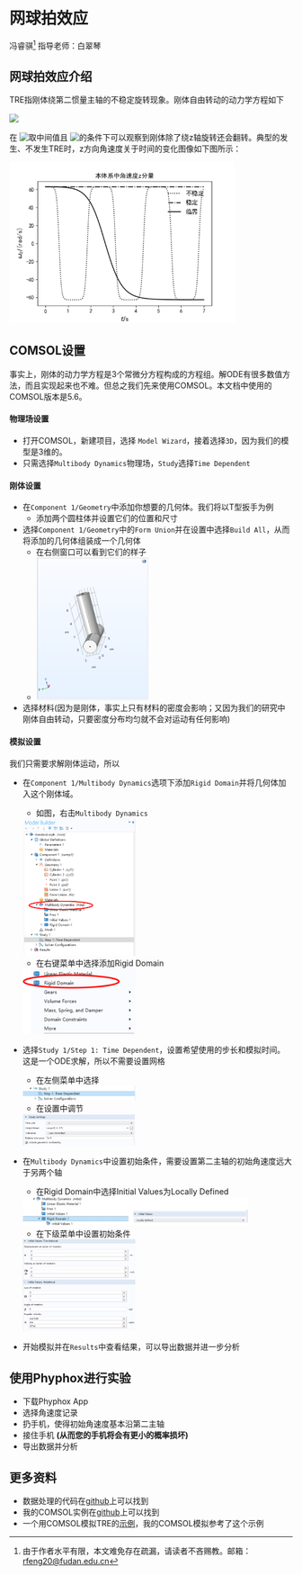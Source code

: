 # 网球拍效应
冯睿骐[^1]
指导老师：白翠琴
## 网球拍效应介绍
TRE指刚体绕第二惯量主轴的不稳定旋转现象。刚体自由转动的动力学方程如下

<!-- $\begin{matrix}&{\dot{\mathrm{\Omega}}}_x=\frac{I_{yy}-I_{zz}}{I_{xx}}\mathrm{\Omega}_y\mathrm{\Omega}_z\\&{\dot{\mathrm{\Omega}}}_y=\frac{I_{zz}-I_{xx}}{I_{yy}}\mathrm{\Omega}_z\mathrm{\Omega}_x\\&{\dot{\mathrm{\Omega}}}_z=\frac{I_{xx}-I_{yy}}{I_{zz}}\mathrm{\Omega}_x\mathrm{\Omega}_y\\\end{matrix}$ --> <img style="transform: translateY(0.1em); background: white;" src="https://render.githubusercontent.com/render/math?math=%5Cbegin%7Bmatrix%7D%26%7B%5Cdot%7B%5Cmathrm%7B%5COmega%7D%7D%7D_x%3D%5Cfrac%7BI_%7Byy%7D-I_%7Bzz%7D%7D%7BI_%7Bxx%7D%7D%5Cmathrm%7B%5COmega%7D_y%5Cmathrm%7B%5COmega%7D_z%5C%5C%26%7B%5Cdot%7B%5Cmathrm%7B%5COmega%7D%7D%7D_y%3D%5Cfrac%7BI_%7Bzz%7D-I_%7Bxx%7D%7D%7BI_%7Byy%7D%7D%5Cmathrm%7B%5COmega%7D_z%5Cmathrm%7B%5COmega%7D_x%5C%5C%26%7B%5Cdot%7B%5Cmathrm%7B%5COmega%7D%7D%7D_z%3D%5Cfrac%7BI_%7Bxx%7D-I_%7Byy%7D%7D%7BI_%7Bzz%7D%7D%5Cmathrm%7B%5COmega%7D_x%5Cmathrm%7B%5COmega%7D_y%5C%5C%5Cend%7Bmatrix%7D">

在<!-- $I_{zz}$ --> <img style="transform: translateY(0.1em); background: white;" src="https://render.githubusercontent.com/render/math?math=I_%7Bzz%7D">取中间值且<!-- $\Omega_{0z}\gg \Omega_{0x}, \Omega_{0y}$ --> <img style="transform: translateY(0.1em); background: white;" src="https://render.githubusercontent.com/render/math?math=%5COmega_%7B0z%7D%5Cgg%20%5COmega_%7B0x%7D%2C%20%5COmega_%7B0y%7D">的条件下可以观察到刚体除了绕z轴旋转还会翻转。典型的发生、不发生TRE时，z方向角速度关于时间的变化图像如下图所示：

<img src="./images/flip-stable_modes_omega.png" width=400>

## COMSOL设置
事实上，刚体的动力学方程是3个常微分方程构成的方程组。解ODE有很多数值方法，而且实现起来也不难。但总之我们先来使用COMSOL。本文档中使用的COMSOL版本是5.6。

#### 物理场设置
- 打开COMSOL，新建项目，选择 `Model Wizard`，接着选择`3D`，因为我们的模型是3维的。
- 只需选择`Multibody Dynamics`物理场，`Study`选择`Time Dependent`

#### 刚体设置
- 在`Component 1/Geometry`中添加你想要的几何体。我们将以T型扳手为例
  - 添加两个圆柱体并设置它们的位置和尺寸
- 选择`Component 1/Geometry`中的`Form Union`并在设置中选择`Build All`，从而将添加的几何体组装成一个几何体
  - 在右侧窗口可以看到它们的样子
  - <img src="./images/geometry.png" width=200>
- 选择材料(因为是刚体，事实上只有材料的密度会影响；又因为我们的研究中刚体自由转动，只要密度分布均匀就不会对运动有任何影响)

#### 模拟设置
我们只需要求解刚体运动，所以
- 在`Component 1/Multibody Dynamics`选项下添加`Rigid Domain`并将几何体加入这个刚体域。
  - 如图，右击`Multibody Dynamics`
   <img src="./images/rigidDomain.png" width=200>

  - 在右键菜单中选择添加Rigid Domain
   <img src="./images/rigidDomain2.png" width=200>
- 选择`Study 1/Step 1: Time Dependent`，设置希望使用的步长和模拟时间。这是一个ODE求解，所以不需要设置网格
  - 在左侧菜单中选择
   <img src="./images/solver1.png" width=200>

  - 在设置中调节
   <img src="./images/solver2.png" width=200>
- 在`Multibody Dynamics`中设置初始条件，需要设置第二主轴的初始角速度远大于另两个轴
  - 在Rigid Domain中选择Initial Values为Locally Defined
  <img src="./images/initVal.png" width=400>

  - 在下级菜单中设置初始条件
  <img src="./images/initVal2.png" width=200>
- 开始模拟并在`Results`中查看结果，可以导出数据并进一步分析

## 使用Phyphox进行实验
- 下载Phyphox App
- 选择角速度记录
- 扔手机，使得初始角速度基本沿第二主轴
- 接住手机 **(从而您的手机将会有更小的概率损坏)**
- 导出数据并分析

## 更多资料

- 数据处理的代码在[github](https://github.com/weenming/TRE_simulation)上可以找到
- 我的COMSOL实例在[github](https://github.com/weenming/TRE_simulation/tree/master/COMSOL)上可以找到
- 一个用COMSOL模拟TRE的[示例](https://www.comsol.com/blogs/why-do-tennis-rackets-tumble-the-dzhanibekov-effect-explained/)，我的COMSOL模拟参考了这个示例

[^1]: 由于作者水平有限，本文难免存在疏漏，请读者不吝赐教。邮箱：rfeng20@fudan.edu.cn